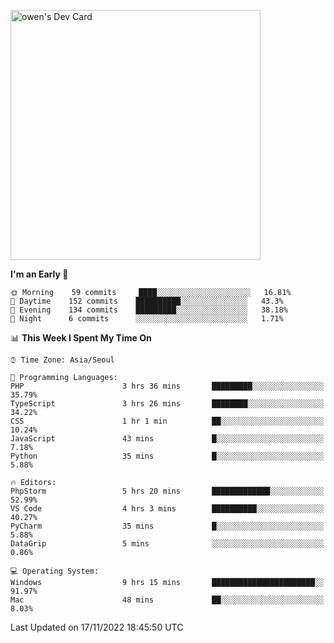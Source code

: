 <a href="https://app.daily.dev/owen_9066"><img src="https://api.daily.dev/devcards/51e5c69f10114f2abe0ae390c27b0828.png?r=hyb" width="400" alt="owen's Dev Card"/></a>

 
 <!--START_SECTION:waka-->
**I'm an Early 🐤** 

```text
🌞 Morning    59 commits     ████░░░░░░░░░░░░░░░░░░░░░   16.81% 
🌆 Daytime    152 commits    ██████████░░░░░░░░░░░░░░░   43.3% 
🌃 Evening    134 commits    █████████░░░░░░░░░░░░░░░░   38.18% 
🌙 Night      6 commits      ░░░░░░░░░░░░░░░░░░░░░░░░░   1.71%

```


📊 **This Week I Spent My Time On** 

```text
⌚︎ Time Zone: Asia/Seoul

💬 Programming Languages: 
PHP                      3 hrs 36 mins       █████████░░░░░░░░░░░░░░░░   35.79% 
TypeScript               3 hrs 26 mins       ████████░░░░░░░░░░░░░░░░░   34.22% 
CSS                      1 hr 1 min          ██░░░░░░░░░░░░░░░░░░░░░░░   10.24% 
JavaScript               43 mins             █░░░░░░░░░░░░░░░░░░░░░░░░   7.18% 
Python                   35 mins             █░░░░░░░░░░░░░░░░░░░░░░░░   5.88%

🔥 Editors: 
PhpStorm                 5 hrs 20 mins       █████████████░░░░░░░░░░░░   52.99% 
VS Code                  4 hrs 3 mins        ██████████░░░░░░░░░░░░░░░   40.27% 
PyCharm                  35 mins             █░░░░░░░░░░░░░░░░░░░░░░░░   5.88% 
DataGrip                 5 mins              ░░░░░░░░░░░░░░░░░░░░░░░░░   0.86%

💻 Operating System: 
Windows                  9 hrs 15 mins       ███████████████████████░░   91.97% 
Mac                      48 mins             ██░░░░░░░░░░░░░░░░░░░░░░░   8.03%

```


 Last Updated on 17/11/2022 18:45:50 UTC
<!--END_SECTION:waka-->
